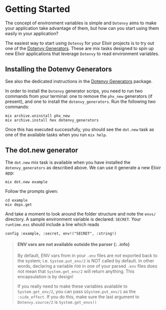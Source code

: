 # Getting Started

The concept of environment variables is simple and `Dotenvy` aims to make your application take advantage of them, but how can you start using them easily in your application?

The easiest way to start using `Dotenvy` for your Elixir projects is to try out one of the [Dotenvy Generators](https://hexdocs.pm/dotenvy_generators/).  These are mix tasks designed to spin up new Elixir applications that leverage `Dotenvy` to read environment variables.

## Installing the Dotenvy Generators

See also the dedicated instructions in the [Dotenvy Generators](https://hexdocs.pm/dotenvy_generators/) package.

In order to install the `Dotenvy` generator scrips, you need to run two commands from your terminal: one to remove the `phx_new` generators (if present), and one to install the `dotenvy_generators`.  Run the following two commands:

    mix archive.uninstall phx_new
    mix archive.install hex dotenvy_generators

Once this has executed successfully, you should see the `dot.new` task as one of the available tasks when you run `mix help`.

## The dot.new generator

The `dot.new` mix task is available when you have installed the `dotenvy_generators` as described above. We can use it generate a new Elixir app:

    mix dot.new example

Follow the prompts given:

    cd example
    mix deps.get

And take a moment to look around the folder structure and note the `envs/` directory. A sample environment variable is declared: `SECRET`. Your `runtime.exs` should include a line which reads

    config :example, :secret, env!("SECRET", :string!)

> #### ENV vars are not available outside the parser {: .info}
>
> By default, ENV vars from in your `.env` files are *not* exported back to
> the system; i.e. `System.put_env/2` is NOT called by default. In other words,
> declaring a variable `FOO` in one of your parsed `.env` files does not mean that
> `System.get_env/2` will return anything. This encapsulation is by design!
>
> If you really need to make these variables available to `System.get_env/2`, you
> can pass `&System.put_env/1` as the `:side_effect`. If you do this, make sure the
> last argument to `Dotenvy.source/2` is `System.get_envs()`
